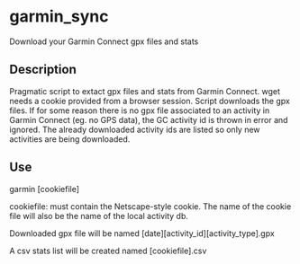 garmin_sync
===========

Download your Garmin Connect gpx files and stats

Description
-----------

Pragmatic script to extact gpx files and stats from Garmin Connect. wget needs a cookie provided from a browser session. Script downloads the gpx files. If for some reason there is no gpx file associated to an activity in Garmin Connect (eg. no GPS data), the GC activity id is thrown in error and ignored. The already downloaded activity ids are listed so only new activities are being downloaded.


Use
---

garmin [cookiefile]

cookiefile: must contain the Netscape-style cookie. The name of the cookie file will also be the name of the local activity db.  

Downloaded gpx file will be named [date][activity_id][activity_type].gpx 

A csv stats list will be created named [cookiefile].csv

